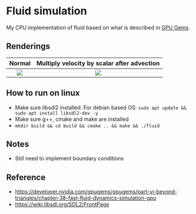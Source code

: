 # Fluid simulation
My CPU implementation of fluid based on what is described in [GPU Gems](https://developer.nvidia.com/gpugems/gpugems/part-vi-beyond-triangles/chapter-38-fast-fluid-dynamics-simulation-gpu).


## Renderings

Normal                     |Multiply velocity by scalar after advection           
:-------------------------:|:-------------------------:
![](https://cabbache.github.io/fluid3.gif)  |  ![](https://cabbache.github.io/fluid4.gif)

## How to run on linux

* Make sure libsdl2 installed. For debian based OS: `sudo apt update && sudo apt install libsdl2-dev -y`
* Make sure g++, cmake and make are installed
* `mkdir build && cd build && cmake .. && make && ./fluid`

## Notes
* Still need to implement boundary conditions

## Reference

- https://developer.nvidia.com/gpugems/gpugems/part-vi-beyond-triangles/chapter-38-fast-fluid-dynamics-simulation-gpu
- https://wiki.libsdl.org/SDL2/FrontPage
